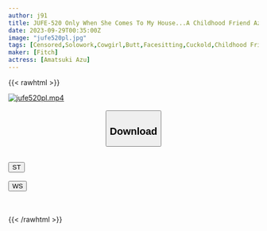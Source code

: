 ```yaml
---
author: j91
title: JUFE-520 Only When She Comes To My House...A Childhood Friend Azuma Amazuki Rubs Her Big Butt Without Wearing Panties And Squeezes Out My Sperm.
date: 2023-09-29T00:35:00Z
image: "jufe520pl.jpg"
tags: [Censored,Solowork,Cowgirl,Butt,Facesitting,Cuckold,Childhood Friend	]
maker: [Fitch]
actress: [Amatsuki Azu]
---
```



{{< rawhtml >}}

<div class="video" data-videoid="ek2YlQr7R7CYPax">
    <a href="javascript:;">
        <img src="https://my.j91.asia/posts/jufe520pl/jufe520pl.jpg" width="WIDTH" height="HEIGHT" alt="jufe520pl.mp4" loading="lazy">
    </a>
</div>

<script type="text/javascript" src="https://j91.asia/asset/on-demand-st.js"></script>

<br>
  <link rel="stylesheet" href="https://j91.asia/asset/bs5.css">
  
  <center>
  <button class="btn btn-primary" type="button" data-bs-toggle="collapse" data-bs-target=".multi-collapse" aria-expanded="false" aria-controls="multiCollapseExample1 multiCollapseExample2"><h2>Download</h2></button></center>
</p>
<div class="row">
  <div class="col">
    <div class="collapse multi-collapse" id="multiCollapseExample1">
      <div class="card card-body">
	      	      <br>
<div class="buttons">  
<a href="https://streamtape.to/v/ek2YlQr7R7CYPax"><button class="btn-hover color-3"><i class="fa fa-download"></i> ST</button></a></div>
    </div>
  </div>
</div>
  <div class="col">
    <div class="collapse multi-collapse" id="multiCollapseExample2">
      <div class="card card-body">
	      <br>
<div class="buttons">
    <a href="https://wolfstream.tv/awftcjkpwezb"><button class="btn-hover color-9"><i class="fa fa-download"></i> WS</button></a></div>
<br><br>
      </div>
    </div>
  </div>
</div>

{{< /rawhtml >}}
